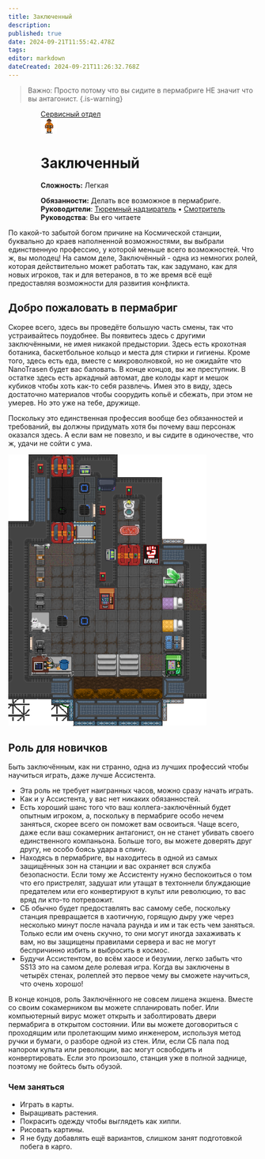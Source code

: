 ```yaml
---
title: Заключенный
description: 
published: true
date: 2024-09-21T11:55:42.478Z
tags: 
editor: markdown
dateCreated: 2024-09-21T11:26:32.768Z
---
```


>  Важно: Просто потому что вы сидите в пермабриге НЕ значит что вы антагонист.
{.is-warning}


<div style="display: flex; justify-content: center;">
<div class="roles-passport serv">
    <div class="title serv"><a href="/roles/command" class="is-internal-link is-valid-page">Сервисный отдел</a></div>
    <div>
      <div><div><img src="/roles/prisoner.png"></div></div>
      <div><div>
        <h1 id="старший-медицинский-офицер" ><a></a> Заключенный</h1>
        <p><strong>Сложность:</strong> Легкая</p>
        <strong>Обязанности:</strong> Делать все возможное в пермабриге.<br>
        <b>Руководители</b>: <a href="/roles/prison-guard" >Тюремный надзиратель</a> • <a href="/roles/warden" >Смотритель</a><br>
        <b>Руководства</b>: Вы его читаете
        </div></div>
    </div>
  </div>
</div>
<p>

По какой-то забытой богом причине на Космической станции, буквально до краев наполненной возможностями, вы выбрали единственную профессию, у которой меньше всего возможностей. Что ж, вы молодец! На самом деле, Заключённый - одна из немногих ролей, которая действительно может работать так, как задумано, как для новых игроков, так и для ветеранов, в то же время всё ещё предоставляя возможности для развития конфликта.

## Добро пожаловать в пермабриг

<div class="imageBox">
  <div>
Скорее всего, здесь вы проведёте большую часть смены, так что устраивайтесь поудобнее. Вы появитесь здесь с другими заключёнными, не имея никакой предыстории. Здесь есть крохотная ботаника, баскетбольное кольцо и места для стирки и гигиены. Кроме того, здесь есть еда, вместе с микроволновкой, но не ожидайте что NanoTrasen будет вас баловать. В конце концов, вы же преступник. В остатке здесь есть аркадный автомат, две колоды карт и мешок кубиков чтобы хоть как-то себя развлечь. Имея это в виду, здесь достаточно материалов чтобы соорудить копьё и сбежать, при этом не умерев. Но это уже на тебе, дружище.

Поскольку это единственная профессия вообще без обязанностей и требований, вы должны придумать хотя бы почему ваш персонаж оказался здесь. А если вам не повезло, и вы сидите в одиночестве, что ж, удачи не сойти с ума.
  </div>
  <img src="/roles/serv/permabridge.png">
</div>

## Роль для новичков

Быть заключённым, как ни странно, одна из лучших профессий чтобы научиться играть, даже лучше Ассистента.

  <ul>
    <li>Эта роль не требует наигранных часов, можно сразу начать играть.</li>
    <li>Как и у Ассистента, у вас нет никаких обязанностей.</li>
    <li>Есть хороший шанс того что ваш коллега-заключённый будет опытным игроком, а, поскольку в пермабриге особо нечем заняться, скорее всего он поможет вам освоиться. Чаще всего, даже если ваш сокамерник антагонист, он не станет убивать своего единственного компаньона. Больше того, вы можете доверять друг другу, не особо боясь удара в спину.</li>
    <li>Находясь в пермабриге, вы находитесь в одной из самых защищённых зон на станции и вас охраняет вся служба безопасности. Если тому же Ассистенту нужно беспокоиться о том что его пристрелят, задушат или утащат в техтоннели блуждающие предателем или его конвертируют в культ или революцию, то вас вряд ли кто-то потревожит.</li>
    <li>СБ обычно будет предоставлять вас самому себе, поскольку станция превращается в хаотичную, горящую дыру уже через несколько минут после начала раунда и им и так есть чем заняться. Только если им очень скучно, то они могут иногда захаживать к вам, но вы защищены правилами сервера и вас не могут беспричинно избить и выбросить в космос.</li>
    <li>Будучи Ассистентом, во всём хаосе и безумии, легко забыть что SS13 это на самом деле ролевая игра. Когда вы заключены в четырёх стенах, ролеплей это первое чему вы сможете научиться, что очень хорошо!</li>
  </ul>

В конце концов, роль Заключённого не совсем лишена экшена. Вместе со своим сокамерником вы можете спланировать побег. Или компьютерный вирус может открыть и заболтировать двери пермабрига в открытом состоянии. Или вы можете договориться с проходящим или пролетающим мимо инженером, используя метод ручки и бумаги, о разборе одной из стен. Или, если СБ пала под напором культа или революции, вас могут освободить и конвертировать. Если это произошло, станция уже в полной заднице, поэтому не бойтесь быть обузой.

### Чем заняться
  <ul>
<li>Играть в карты.</li>
<li>Выращивать растения.</li>
<li>Покрасить одежду чтобы выглядеть как хиппи.</li>
<li>Рисовать картины.</li>
<li>Я не буду добавлять ещё вариантов, слишком занят подготовкой побега в карго.</li>
  </ul>
